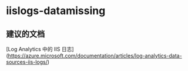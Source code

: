 
<properties
    pageTitle="iislogs-datamissing"
    description="与 IIS 日志相关的问题：数据缺失"
    service="microsoft.operationalinsights"
    resource="operationalinsightsaccounts"
    authors="adoylemsft"
    displayorder=""
    selfHelpType="generic"
    supportTopicIds="32536521"
    resourceTags=""
    productPesIds="15725"
    cloudEnvironments="public, Blackforest, Fairfax"
/>


# <a name="iislogsdatamissing"></a>iislogs-datamissing


## <a name="recommended-documents"></a>**建议的文档**
[Log Analytics 中的 IIS 日志] (https://azure.microsoft.com/documentation/articles/log-analytics-data-sources-iis-logs/)


<!--HONumber=Nov16_HO2-->


